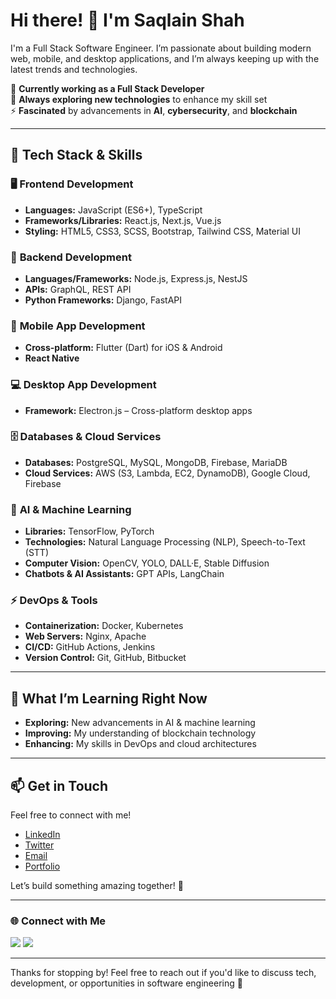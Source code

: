 # Hi there! 👋 I'm Saqlain Shah

I'm a Full Stack Software Engineer. I’m passionate about building modern web, mobile, and desktop applications, and I’m always keeping up with the latest trends and technologies. 

🔭 **Currently working as a Full Stack Developer**  
🌱 **Always exploring new technologies** to enhance my skill set  
⚡ **Fascinated** by advancements in **AI**, **cybersecurity**, and **blockchain**

---

## 🚀 Tech Stack & Skills

### 🖥️ **Frontend Development**  
- **Languages:** JavaScript (ES6+), TypeScript  
- **Frameworks/Libraries:** React.js, Next.js, Vue.js  
- **Styling:** HTML5, CSS3, SCSS, Bootstrap, Tailwind CSS, Material UI

### 🔧 **Backend Development**  
- **Languages/Frameworks:** Node.js, Express.js, NestJS  
- **APIs:** GraphQL, REST API  
- **Python Frameworks:** Django, FastAPI

### 📱 **Mobile App Development**  
- **Cross-platform:** Flutter (Dart) for iOS & Android  
- **React Native**

### 💻 **Desktop App Development**  
- **Framework:** Electron.js – Cross-platform desktop apps

### 🗄️ **Databases & Cloud Services**  
- **Databases:** PostgreSQL, MySQL, MongoDB, Firebase, MariaDB  
- **Cloud Services:** AWS (S3, Lambda, EC2, DynamoDB), Google Cloud, Firebase

### 🤖 **AI & Machine Learning**  
- **Libraries:** TensorFlow, PyTorch  
- **Technologies:** Natural Language Processing (NLP), Speech-to-Text (STT)  
- **Computer Vision:** OpenCV, YOLO, DALL·E, Stable Diffusion  
- **Chatbots & AI Assistants:** GPT APIs, LangChain

### ⚡ **DevOps & Tools**  
- **Containerization:** Docker, Kubernetes  
- **Web Servers:** Nginx, Apache  
- **CI/CD:** GitHub Actions, Jenkins  
- **Version Control:** Git, GitHub, Bitbucket

---

## 🌱 What I’m Learning Right Now

- **Exploring:** New advancements in AI & machine learning  
- **Improving:** My understanding of blockchain technology  
- **Enhancing:** My skills in DevOps and cloud architectures

---

## 📫 Get in Touch

Feel free to connect with me!  
- [LinkedIn](https://www.linkedin.com/in/saqlain-shah)  
- [Twitter](https://twitter.com/saqlain_dev)  
- [Email](mailto:saqlain@dev.com)  
- [Portfolio](https://saqlain.dev)

Let’s build something amazing together! 🚀

---
### 🌐 Connect with Me

<p align="left">
  <a href="https://linktr.ee/saqlain_shah" target="_blank"><img src="https://img.shields.io/badge/LinkedIn-%230077B5.svg?style=for-the-badge&logo=linkedin&logoColor=white"/></a>
  <a href="mailto:saqlainshahbaltee@gmail.com"><img src="https://img.shields.io/badge/Gmail-%23D14836.svg?style=for-the-badge&logo=gmail&logoColor=white"/></a>
</p>

---

Thanks for stopping by! Feel free to reach out if you'd like to discuss tech, development, or opportunities in software engineering 🚀
